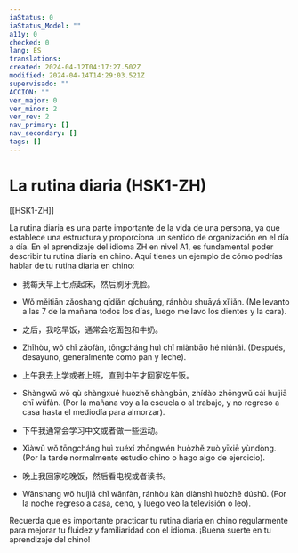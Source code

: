 ```yaml
---
iaStatus: 0
iaStatus_Model: ""
a11y: 0
checked: 0
lang: ES
translations: 
created: 2024-04-12T04:17:27.502Z
modified: 2024-04-14T14:29:03.521Z
supervisado: ""
ACCION: ""
ver_major: 0
ver_minor: 2
ver_rev: 2
nav_primary: []
nav_secondary: []
tags: []
---
```

# La rutina diaria (HSK1-ZH)

[[HSK1-ZH]]

La rutina diaria es una parte importante de la vida de una persona, ya que establece una estructura y proporciona un sentido de organización en el día a día. En el aprendizaje del idioma ZH en nivel A1, es fundamental poder describir tu rutina diaria en chino. Aquí tienes un ejemplo de cómo podrías hablar de tu rutina diaria en chino:

- 我每天早上七点起床，然后刷牙洗脸。
- Wǒ měitiān zǎoshang qīdiǎn qǐchuáng, ránhòu shuāyá xǐliǎn. (Me levanto a las 7 de la mañana todos los días, luego me lavo los dientes y la cara).

- 之后，我吃早饭，通常会吃面包和牛奶。
- Zhīhòu, wǒ chī zǎofàn, tōngcháng huì chī miànbāo hé niúnǎi. (Después, desayuno, generalmente como pan y leche).

- 上午我去上学或者上班，直到中午才回家吃午饭。
- Shàngwǔ wǒ qù shàngxué huòzhě shàngbān, zhídào zhōngwǔ cái huíjiā chī wǔfàn. (Por la mañana voy a la escuela o al trabajo, y no regreso a casa hasta el mediodía para almorzar).

- 下午我通常会学习中文或者做一些运动。
- Xiàwǔ wǒ tōngcháng huì xuéxí zhōngwén huòzhě zuò yīxiē yùndòng. (Por la tarde normalmente estudio chino o hago algo de ejercicio).

- 晚上我回家吃晚饭，然后看电视或者读书。
- Wǎnshang wǒ huíjiā chī wǎnfàn, ránhòu kàn diànshì huòzhě dúshū. (Por la noche regreso a casa, ceno, y luego veo la televisión o leo).

Recuerda que es importante practicar tu rutina diaria en chino regularmente para mejorar tu fluidez y familiaridad con el idioma. ¡Buena suerte en tu aprendizaje del chino!
